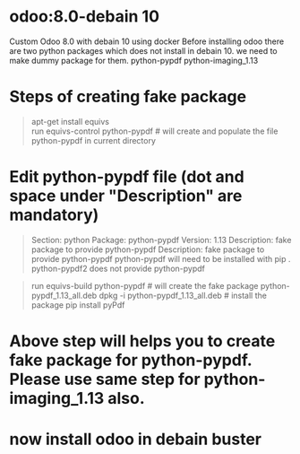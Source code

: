 # odoo:8.0-debain 10
Custom Odoo 8.0 with debain 10 using docker
Before installing odoo there are two python packages which does not install in debain 10. we need to make dummy package for them. 
 python-pypdf
 python-imaging_1.13
# Steps of creating fake package
> apt-get install equivs  
> run equivs-control python-pypdf # will create and populate the file python-pypdf in current directory

# Edit python-pypdf file (dot and space under "Description" are mandatory) 
> Section: python
> Package: python-pypdf
> Version: 1.13
> Description: fake package to provide python-pypdf
> Description: fake package to provide python-pypdf
>  python-pypdf will need to be installed with pip
>  .
>  python-pypdf2  does not provide python-pypdf

> run equivs-build python-pypdf # will create the fake package python-pypdf_1.13_all.deb
> dpkg -i python-pypdf_1.13_all.deb # install the package 
> pip install pyPdf 

# Above step will helps you to create fake package for python-pypdf. Please use same step for python-imaging_1.13 also.
# now install odoo in debain buster

